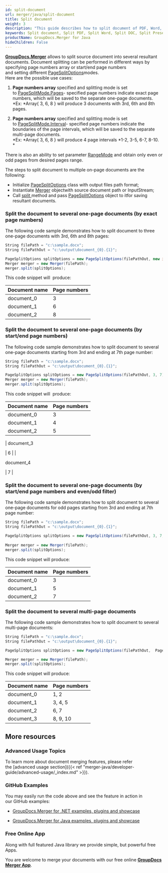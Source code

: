 ```yaml
---
id: split-document
url: merger/java/split-document
title: Split document
weight: 3
description: "This guide describes how to split document of PDF, Word, Excel, PowerPoint and many other formats into several resultant documents using GroupDocs.Merger for Java API."
keywords: Split document, Split PDF, Split Word, Split DOC, Split Presentation, Split Excel
productName: GroupDocs.Merger for Java
hideChildren: False
---
```

[**GroupDocs.Merger**](https://products.groupdocs.com/merger/java) allows to split source document into several resultant documents. Document splitting can be performed in different ways by specifying page numbers array or start/end page numbers and setting different [PageSplitOptions](https://apireference.groupdocs.com/java/merger/com.groupdocs.merger.domain.options/PageSplitOptions)modes.  
Here are the possible use cases:

1.  **Page numbers array** specified and splitting mode is set to [PageSplitMode.Pages](https://apireference.groupdocs.com/java/merger/com.groupdocs.merger.domain.options/PageSplitMode#Pages)\- specified page numbers indicate exact page numbers, which will be saved to the separate one-page documents.  
    *Ex: *Array{ 3, 6, 8 } will produce 3 documents with 3rd, 6th and 8th pages.
    
2.  **Page numbers array** specified and splitting mode is set to [PageSplitMode.Interval](https://apireference.groupdocs.com/java/merger/com.groupdocs.merger.domain.options/PageSplitMode#Interval)\- specified page numbers indicate the boundaries of the page intervals, which will be saved to the separate multi-page documents.  
    *Ex: *Array{ 3, 6, 8 } will produce 4 page intervals *1-2, 3-5, 6-7, 8-10.  
    *
    

  

There is also an ability to set parameter [RangeMode](https://apireference.groupdocs.com/java/merger/com.groupdocs.merger.domain.options/RangeMode) and obtain only even or odd pages from desired pages range.  
  
The steps to split document to multiple on-page documents are the following:

*   Initialize [PageSplitOptions](https://apireference.groupdocs.com/java/merger/com.groupdocs.merger.domain.options/PageSplitOptions) class with output files path format;
*   Instantiate [Merger](https://apireference.groupdocs.com/java/merger/com.groupdocs.merger/Merger) objectwith source document path or InputStream;
*   Call [split ](https://apireference.groupdocs.com/java/merger/com.groupdocs.merger/Merger#split(com.groupdocs.merger.domain.options.interfaces.IPageSplitOptions))method and pass [PageSplitOptions](https://apireference.groupdocs.com/java/merger/com.groupdocs.merger.domain.options/PageSplitOptions) object to itfor saving resultant documents.

### Split the document to several one-page documents (by exact page numbers)

The following code sample demonstrates how to split document to three one-page documents with 3rd, 6th and 8th pages:

```csharp
String filePath = "c:\sample.docx";
String filePathOut = "c:\output\document_{0}.{1}";

PageSplitOptions splitOptions = new PageSplitOptions(filePathOut, new int[] { 3, 6, 8 });
Merger merger = new Merger(filePath);
merger.split(splitOptions);
```

This code snippet will  produce:

| Document name | Page numbers |
| --- | --- |
| document\_0 | 3 |
| document\_1 | 6 |
| document\_2 | 8 |

### Split the document to several one-page documents (by start/end page numbers)

The following code sample demonstrates how to split document to several one-page documents starting from 3rd and ending at 7th page number:

```csharp
String filePath = "c:\sample.docx";
String filePathOut = "c:\output\document_{0}.{1}";

PageSplitOptions splitOptions = new PageSplitOptions(filePathOut, 3, 7);  
Merger merger = new Merger(filePath);
merger.split(splitOptions);   
```

This code snippet will  produce:

| Document name | Page numbers |
| --- | --- |
| document\_0 | 3 |
| document\_1 | 4 |
| document\_2 | 5 |
| 
document\_3     

 | 6 |
| 

document\_4  

 | 7 |

### Split the document to several one-page documents (by start/end page numbers and even/odd filter)

The following code sample demonstrates how to split document to several one-page documents for odd pages starting from 3rd and ending at 7th page number:

```csharp
String filePath = "c:\sample.docx";
String filePathOut = "c:\output\document_{0}.{1}";

PageSplitOptions splitOptions = new PageSplitOptions(filePathOut, 3, 7, RangeMode.OddPages);
   
Merger merger = new Merger(filePath);
merger.split(splitOptions);
```

This code snippet will produce:

| Document name | Page numbers |
| --- | --- |
| document\_0 | 3 |
| document\_1 | 5 |
| document\_2 | 7 |

### Split the document to several multi-page documents

The following code sample demonstrates how to split document to several multi-page documents:

```csharp
String filePath = "c:\sample.docx";
String filePathOut = "c:\output\document_{0}.{1}";

PageSplitOptions splitOptions = new PageSplitOptions(filePathOut,  PageSplitMode.Interval, new int[] { 3, 6, 8 },);

Merger merger = new Merger(filePath);
merger.split(splitOptions);
```

This code snippet will produce:

| Document name | Page numbers |
| --- | --- |
| document\_0 | 1, 2 |
| document\_1 | 3, 4, 5 |
| document\_2 | 6, 7 |
| document\_3 | 8, 9, 10 |

## More resources

### Advanced Usage Topics 

To learn more about document merging features, please refer the [advanced usage section]({{< ref "merger-java/developer-guide/advanced-usage/_index.md" >}}).

### GitHub Examples 

You may easily run the code above and see the feature in action in our GitHub examples:

*   [GroupDocs.Merger for .NET examples, plugins and showcase](https://github.com/groupdocs-merger/GroupDocs.Merger-for-.NET)
    
*   [GroupDocs.Merger for Java examples, plugins and showcase](https://github.com/groupdocs-merger/GroupDocs.Merger-for-Java)
    

### Free Online App 

Along with full featured Java library we provide simple, but powerful free Apps.

You are welcome to merge your documents with our free online **[GroupDocs Merger App](https://products.groupdocs.app/merger)**.
